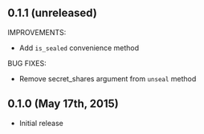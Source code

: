 ## 0.1.1 (unreleased)

IMPROVEMENTS:

* Add `is_sealed` convenience method

BUG FIXES:

* Remove secret_shares argument from `unseal` method

## 0.1.0 (May 17th, 2015)

* Initial release
